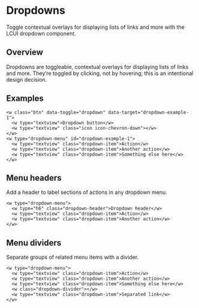 # Dropdowns

Toggle contextual overlays for displaying lists of links and more with the LCUI dropdown component.

## Overview

Dropdowns are toggleable, contextual overlays for displaying lists of links and more. They’re toggled by clicking, not by hovering; this is an intentional design decision.

## Examples

``` dropdowns-demo-xml
<w class="btn" data-toggle="dropdown" data-target="dropdown-example-1">
  <w type="textview">Dropdown button</w>
  <w type="textview" class="icon icon-chevron-down"></w>
</w>
<w type="dropdown-menu" id="dropdown-example-1">
  <w type="textview" class="dropdown-item">Action</w>
  <w type="textview" class="dropdown-item">Another action</w>
  <w type="textview" class="dropdown-item">Something else here</w>
</w>
```

## Menu headers

Add a header to label sections of actions in any dropdown menu.

``` static-dropdowns-demo-xml
<w type="dropdown-menu">
  <w type="h6" class="dropdown-header">Dropdown header</w>
  <w type="textview" class="dropdown-item">Action</w>
  <w type="textview" class="dropdown-item">Another action</w>
</w>
```

## Menu dividers

Separate groups of related menu items with a divider.

``` static-dropdowns-demo-xml
<w type="dropdown-menu">
  <w type="textview" class="dropdown-item">Action</w>
  <w type="textview" class="dropdown-item">Another action</w>
  <w type="textview" class="dropdown-item">Something else here</w>
  <w class="dropdown-divider"></w>
  <w type="textview" class="dropdown-item">Separated link</w>
</w>
```
